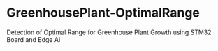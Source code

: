 # GreenhousePlant-OptimalRange
Detection of Optimal Range for Greenhouse Plant Growth using STM32 Board and Edge Ai 
